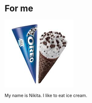 # For me
![ice](https://raw.githubusercontent.com/Nik1407-lock/for-me/38a6f0e19ac96c89cd2dc7e16c340a345245337f/cold.jpg)

My name is Nikita. I like to eat ice cream.
